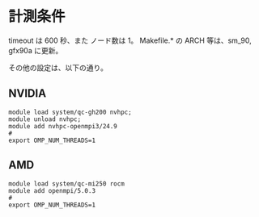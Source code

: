 # 計測条件

timeout は 600 秒、また ノード数は 1。
Makefile.* の ARCH 等は、sm_90, gfx90a に更新。

その他の設定は、以下の通り。

## NVIDIA

```
module load system/qc-gh200 nvhpc;
module unload nvhpc;
module add nvhpc-openmpi3/24.9
#
export OMP_NUM_THREADS=1
```

## AMD

```
module load system/qc-mi250 rocm
module add openmpi/5.0.3
#
export OMP_NUM_THREADS=1
```
